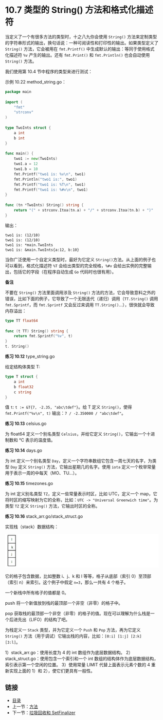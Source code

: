 # 10.7 类型的 String() 方法和格式化描述符

当定义了一个有很多方法的类型时，十之八九你会使用 `String()` 方法来定制类型的字符串形式的输出，换句话说：一种可阅读性和打印性的输出。如果类型定义了 `String()` 方法，它会被用在 `fmt.Printf()` 中生成默认的输出：等同于使用格式化描述符 `%v` 产生的输出。还有 `fmt.Print()` 和 `fmt.Println()` 也会自动使用 `String()` 方法。

我们使用第 10.4 节中程序的类型来进行测试：

示例 10.22 method_string.go：

```go
package main

import (
	"fmt"
	"strconv"
)

type TwoInts struct {
	a int
	b int
}

func main() {
	two1 := new(TwoInts)
	two1.a = 12
	two1.b = 10
	fmt.Printf("two1 is: %v\n", two1)
	fmt.Println("two1 is:", two1)
	fmt.Printf("two1 is: %T\n", two1)
	fmt.Printf("two1 is: %#v\n", two1)
}

func (tn *TwoInts) String() string {
	return "(" + strconv.Itoa(tn.a) + "/" + strconv.Itoa(tn.b) + ")"
}
```

输出：

    two1 is: (12/10)
    two1 is: (12/10)
    two1 is: *main.TwoInts
    two1 is: &main.TwoInts{a:12, b:10}

当你广泛使用一个自定义类型时，最好为它定义 `String()`方法。从上面的例子也可以看到，格式化描述符 `%T` 会给出类型的完全规格，`%#v` 会给出实例的完整输出，包括它的字段（在程序自动生成 `Go` 代码时也很有用）。

**备注**

不要在 `String()` 方法里面调用涉及 `String()` 方法的方法，它会导致意料之外的错误，比如下面的例子，它导致了一个无限迭代（递归）调用（`TT.String()` 调用 `fmt.Sprintf`，而 `fmt.Sprintf` 又会反过来调用 `TT.String()`...），很快就会导致内存溢出：

```go
type TT float64

func (t TT) String() string {
    return fmt.Sprintf("%v", t)
}
t. String()
```

**练习 10.12** type_string.go

给定结构体类型 T:

```go
type T struct {
    a int
    b float32
    c string
}
```

值 `t`: `t := &T{7, -2.35, "abc\tdef"}`。给 T 定义 `String()`，使得 `fmt.Printf("%v\n", t)` 输出：`7 / -2.350000 / "abc\tdef"`。

**练习 10.13** celsius.go

为 float64 定义一个别名类型 `Celsius`，并给它定义 `String()`，它输出一个十进制数和 °C 表示的温度值。

**练习 10.14** days.go

为 int 定义一个别名类型 `Day`，定义一个字符串数组它包含一周七天的名字，为类型 `Day` 定义 `String()` 方法，它输出星期几的名字。使用 `iota` 定义一个枚举常量用于表示一周的中每天（MO、TU...）。

**练习 10.15** timezones.go

为 int 定义别名类型 `TZ`，定义一些常量表示时区，比如 UTC，定义一个 map，它将时区的缩写映射为它的全称，比如：`UTC -> "Universal Greenwich time"`。为类型 `TZ` 定义 `String()` 方法，它输出时区的全称。

**练习 10.16** stack_arr.go/stack_struct.go

实现栈（stack）数据结构：

![](images/10.7_fig.jpg?raw=true)

它的格子包含数据，比如整数 i、j、k 和 l 等等，格子从底部（索引 0）至顶部（索引 n）来索引。这个例子中假定 `n=3`，那么一共有 4 个格子。

一个新栈中所有格子的值都是 0。

push 将一个新值放到栈的最顶部一个非空（非零）的格子中。

pop 获取栈的最顶部一个非空（非零）的格子的值。现在可以理解为什么栈是一个后进先出（LIFO）的结构了吧。

为栈定义一 `Stack` 类型，并为它定义一个 `Push` 和 `Pop` 方法，再为它定义 `String()` 方法（用于调试）它输出栈的内容，比如：`[0:i] [1:j] [2:k] [3:l]`。

1）stack_arr.go：使用长度为 4 的 int 数组作为底层数据结构。
2）stack_struct.go：使用包含一个索引和一个 int 数组的结构体作为底层数据结构，索引表示第一个空闲的位置。
3）使用常量 LIMIT 代替上面表示元素个数的 4 重新实现上面的 1）和 2），使它们更具有一般性。

## 链接

- [目录](directory.md)
- 上一节：[方法](10.6.md)
- 下一节：[垃圾回收和 SetFinalizer](10.8.md)
